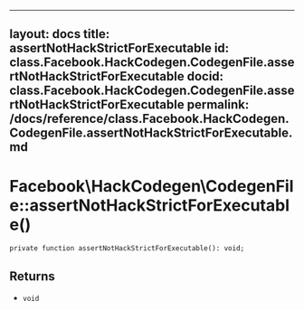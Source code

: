 
***

layout: docs
title: assertNotHackStrictForExecutable
id: class.Facebook.HackCodegen.CodegenFile.assertNotHackStrictForExecutable
docid: class.Facebook.HackCodegen.CodegenFile.assertNotHackStrictForExecutable
permalink: /docs/reference/class.Facebook.HackCodegen.CodegenFile.assertNotHackStrictForExecutable.md
---







# Facebook\\HackCodegen\\CodegenFile::assertNotHackStrictForExecutable()




``` Hack
private function assertNotHackStrictForExecutable(): void;
```




## Returns




- ` void `